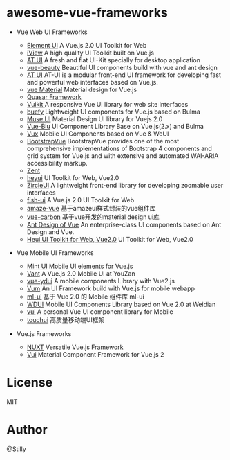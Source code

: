 # awesome-vue-frameworks

- Vue Web UI Frameworks
    * <a href="https://github.com/ElemeFE/element" target="_blank">Element UI</a> A Vue.js 2.0 UI Toolkit for Web
    * <a href="https://github.com/iview/iview" target="_blank">iView</a> A high quality UI Toolkit built on Vue.js
    * <a href="https://at-ui.github.io/at-ui/#/zh" target="_blank">AT UI</a> A fresh and flat UI-Kit specially for desktop application
    * <a href="https://github.com/FE-Driver/vue-beauty" target="_blank">vue-beauty</a> Beautiful UI components build with vue and ant design
    * <a href="https://github.com/at-ui/at-ui" target="_blank">AT UI</a> AT-UI is a modular front-end UI framework for developing fast and powerful web interfaces based on Vue.js.
    * <a href="https://github.com/vuematerial/vue-material" target="_blank"> vue Material</a> Material design for Vue.js
    * <a href="https://github.com/quasarframework/quasar" target="_blank"> Quasar Framework </a> 
    * <a href="https://github.com/vuikit/vuikit" target="_blank"> Vuikit </a> A responsive Vue UI library for web site interfaces
    * <a href="https://github.com/buefy/buefy" target="_blank"> buefy</a> Lightweight UI components for Vue.js based on Bulma
    * <a href="https://github.com/museui/muse-ui" target="_blank">Muse UI</a> Material Design UI library for Vuejs 2.0 
    * <a href="https://github.com/chenz24/vue-blu" target="_blank">Vue-Blu</a> UI Component Library Base on Vue.js(2.x) and Bulma
    * <a href="https://github.com/airyland/vux" target="_blank">Vux</a> Mobile UI Components based on Vue & WeUI
    * <a href="https://github.com/bootstrap-vue/bootstrap-vue" target="_blank">BootstrapVue</a> BootstrapVue provides one of the most comprehensive implementations of Bootstrap 4 components and grid system for Vue.js and with extensive and automated WAI-ARIA accessibility markup.
    * <a href="https://github.com/youzan/zent" target="_blank">Zent</a> 
    * <a href="https://github.com/heyui/heyui" target="_blank">heyui</a> UI Toolkit for Web, Vue2.0
    * <a href="https://github.com/zircleui/zircleUI" target="_blank">ZircleUI</a> A lightweight front-end library for developing zoomable user interfaces
    * <a href="https://github.com/myliang/fish-ui" target="_blank">fish-ui</a> A Vue.js 2.0 UI Toolkit for Web
    * <a href="https://github.com/sunshineJi/amaze-vue" target="_blank">amaze-vue</a> 基于amazeui样式封装的vue组件库
    * <a href="https://github.com/myronliu347/vue-carbon" target="_blank">vue-carbon</a> 基于vue开发的material design ui库
    * <a href="https://vuecomponent.github.io/ant-design/docs/vue/introduce/" target="_blank">Ant Design of Vue</a> An enterprise-class UI components based on Ant Design and Vue.
    * <a href="https://github.com/heyui/heyui" target="_blank">Heui UI Toolkit for Web, Vue2.0</a> UI Toolkit for Web, Vue2.0

- Vue Mobile UI Frameworks
    * <a href="https://github.com/ElemeFE/mint-ui/" target="_blank">Mint UI</a> Mobile UI elements for Vue.js
    * <a href="https://github.com/youzan/vant" target="_blank">Vant</a> A Vue.js 2.0 Mobile UI at YouZan  
    * <a href="https://github.com/ydcss/vue-ydui" target="_blank">vue-ydui</a> A mobile components Library with Vue2.js  
    * <a href="https://github.com/vum-team/vum" target="_blank">Vum</a> An UI Framework build with Vue.js for mobile webapp 
    * <a href="https://github.com/zdliuccit/ml-ui" target="_blank">ml-ui</a> 基于 Vue 2.0 的 Mobile 组件库 ml-ui  
    * <a href="https://github.com/wdfe/wdui" target="_blank">WDUI</a> Mobile UI Components Library based on Vue 2.0 at Weidian 
    * <a href="https://github.com/Brickies/vui" target="_blank">vui</a> A personal Vue UI component library for Mobile  
    * <a href="https://github.com/uileader/touchui" target="_blank">touchui</a> 高质量移动端UI框架 

- Vue.js Frameworks
    * <a href="https://github.com/nuxt/nuxt.js" target="_blank">NUXT</a> Versatile Vue.js Framework 
    * <a href="https://github.com/vuetifyjs/vuetify" target="_blank">Vui</a> Material Component Framework for Vue.js 2
    

# License
MIT

# Author
  @Stilly